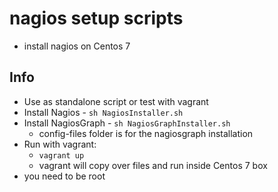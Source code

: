 # nagios setup scripts
- install nagios on Centos 7

## Info
- Use as standalone script or test with vagrant
- Install Nagios - ```sh NagiosInstaller.sh```
- Install NagiosGraph - ```sh NagiosGraphInstaller.sh```
  - config-files folder is for the nagiosgraph installation
- Run with vagrant:
  - ```vagrant up```
  - vagrant will copy over files and run inside Centos 7 box
- you need to be root
